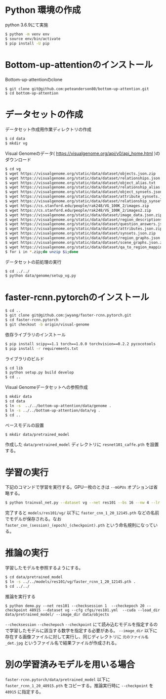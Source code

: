 # Python 環境の作成
python 3.6.9にて実施

```bash
$ python -m venv env
$ source env/bin/activate
$ pip install -U pip
```

# Bottom-up-attentionのインストール
Bottom-up-attentionのclone

```bash
$ git clone git@github.com:peteanderson80/bottom-up-attention.git
$ cd bottom-up-attention
```

# データセットの作成

データセット作成用作業ディレクトリの作成

```bash
$ cd data
$ mkdir vg
```

Visual Genomeのデータ( https://visualgenome.org/api/v0/api_home.html )のダウンロード

```bash
$ cd vg
$ wget https://visualgenome.org/static/data/dataset/objects.json.zip
$ wget https://visualgenome.org/static/data/dataset/relationships.json.zip
$ wget https://visualgenome.org/static/data/dataset/object_alias.txt
$ wget https://visualgenome.org/static/data/dataset/relationship_alias.txt
$ wget https://visualgenome.org/static/data/dataset/object_synsets.json.zip
$ wget https://visualgenome.org/static/data/dataset/attribute_synsets.json.zip
$ wget https://visualgenome.org/static/data/dataset/relationship_synsets.json.zip
$ wget https://cs.stanford.edu/people/rak248/VG_100K_2/images.zip
$ wget https://cs.stanford.edu/people/rak248/VG_100K_2/images2.zip
$ wget https://visualgenome.org/static/data/dataset/image_data.json.zip
$ wget https://visualgenome.org/static/data/dataset/region_descriptions.json.zip
$ wget https://visualgenome.org/static/data/dataset/question_answers.json.zip
$ wget https://visualgenome.org/static/data/dataset/attributes.json.zip
$ wget https://visualgenome.org/static/data/dataset/synsets.json.zip
$ wget https://visualgenome.org/static/data/dataset/region_graphs.json.zip
$ wget https://visualgenome.org/static/data/dataset/scene_graphs.json.zip
$ wget https://visualgenome.org/static/data/dataset/qa_to_region_mapping.json.zip
$ for i in *.zip;do unzip $i;done

```

データセットの前処理の実行

```bash
$ cd ../../ 
$ python data/genome/setup_vg.py
```
# faster-rcnn.pytorchのインストール

```bash
$ cd ..
$ git clone git@github.com:jwyang/faster-rcnn.pytorch.git
$ cd faster-rcnn.pytorch
$ git checkout -b origin/visual-genome
```

依存ライブラリのインストール

```bash
$ pip install scipy==1.1 torch==1.0.0 torchvision==0.2.2 pycocotools
$ pip install -r requirements.txt
```

ライブラリのビルド

```bash
$ cd lib
$ python setup.py build develop
$ cd ..
```

Visual Genomeデータセットへの参照作成

```bash
$ mkdir data
$ cd data
$ ln -s  ../../bottom-up-attention/data/genome .
$ ln -s ../../bottom-up-attention/data/vg .
$ cd ..
```

ベースモデルの設置

```bash
$ mkdir data/pretrained_model
```

作成した `data/pretrained_model` ディレクトリに `resnet101_caffe.pth` を設置する。

# 学習の実行

下記のコマンドで学習を実行する。GPU一枚のときは `--mGPUs` オプションは省略する。
```bash
$ python trainval_net.py --dataset vg --net res101 --bs 16 --nw 4 --lr 1e-3 --lr_decay_step 5 --cuda --mGPUs
```
完了すると `models/res101/vg/` 以下に `faster_cnn_1_20_12145.pth` などの名前でモデルが保存される。なお `faster_cnn_(session)_(epoch)_(checkpoint).pth` という命名規則になっている。

# 推論の実行

学習したモデルを参照するようにする。
```bash
$ cd data/pretrained_model
$ ln -s ../../models/res101/vg/faster_rcnn_1_20_12145.pth .
$ cd ../../
```
推論を実行する
```
$ python demo.py --net res101 --checksession 1  --checkepoch 20 --checkpoint 48915 --dataset vg --cfg cfgs/res101.yml  --cuda --load_dir data/pretrained_model/ --image_dir data/objects
```

`--checksession` `--chechepoch` `--checkpoint` にて読み込むモデルを指定するので学習したモデルに該当する数字を指定する必要がある。
`--image_dir` 以下に存在する画像ファイルに対して実行し、同じディレクトリに `元のファイル名_det.jpg` というファイル名で結果ファイルが作成される。

# 別の学習済みモデルを用いる場合

 `faster-rcnn.pytorch/data/pretrained_model` 以下に `faster_rcnn_1_20_48915.pth` をコピーする。推論実行時に `--checkpoint` を `48915` に指定する。 
